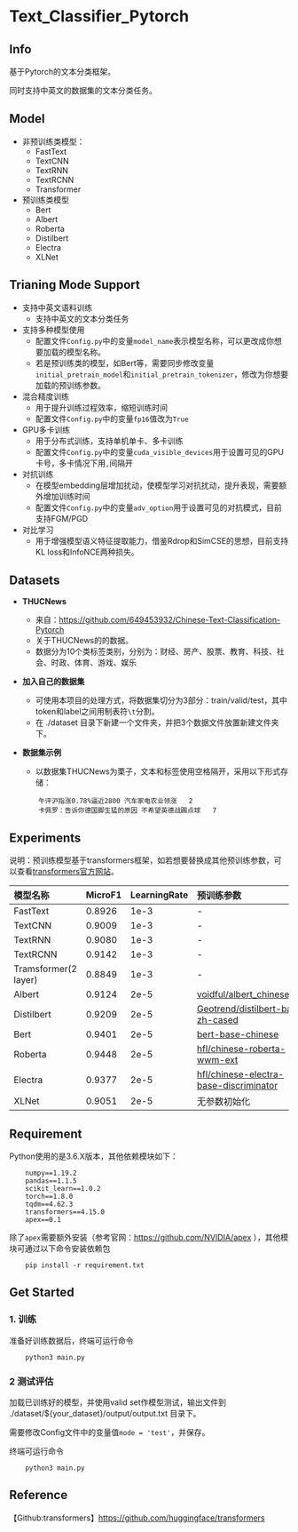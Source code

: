 # Text_Classifier_Pytorch

## Info
基于Pytorch的文本分类框架。

同时支持中英文的数据集的文本分类任务。


## Model
- 非预训练类模型：
    - FastText
    - TextCNN
    - TextRNN
    - TextRCNN
    - Transformer
- 预训练类模型
    - Bert
    - Albert
    - Roberta
    - Distilbert
    - Electra
    - XLNet                                  


## Trianing Mode Support

- 支持中英文语料训练
    - 支持中英文的文本分类任务
- 支持多种模型使用
    - 配置文件`Config.py`中的变量`model_name`表示模型名称，可以更改成你想要加载的模型名称。
    - 若是预训练类的模型，如Bert等，需要同步修改变量`initial_pretrain_model`和`initial_pretrain_tokenizer`，修改为你想要加载的预训练参数。
- 混合精度训练
    - 用于提升训练过程效率，缩短训练时间
    - 配置文件`Config.py`中的变量`fp16`值改为`True`
- GPU多卡训练
    - 用于分布式训练，支持单机单卡、多卡训练
    - 配置文件`Config.py`中的变量`cuda_visible_devices`用于设置可见的GPU卡号，多卡情况下用`,`间隔开
- 对抗训练
    - 在模型embedding层增加扰动，使模型学习对抗扰动，提升表现，需要额外增加训练时间
    - 配置文件`Config.py`中的变量`adv_option`用于设置可见的对抗模式，目前支持FGM/PGD
- 对比学习
    - 用于增强模型语义特征提取能力，借鉴Rdrop和SimCSE的思想，目前支持KL loss和InfoNCE两种损失。



## Datasets
* **THUCNews**
    * 来自：https://github.com/649453932/Chinese-Text-Classification-Pytorch
    * 关于THUCNews的的数据。
    * 数据分为10个类标签类别，分别为：财经、房产、股票、教育、科技、社会、时政、体育、游戏、娱乐

* **加入自己的数据集**
    * 可使用本项目的处理方式，将数据集切分为3部分：train/valid/test，其中token和label之间用制表符`\t`分割。
    * 在 ./dataset 目录下新建一个文件夹，并把3个数据文件放置新建文件夹下。

* **数据集示例**
    * 以数据集THUCNews为栗子，文本和标签使用空格隔开，采用以下形式存储：
    ```
        午评沪指涨0.78%逼近2800 汽车家电农业领涨	2
        卡佩罗：告诉你德国脚生猛的原因 不希望英德战踢点球	7
    ```


## Experiments

说明：预训练模型基于transformers框架，如若想要替换成其他预训练参数，可以查看[transformers官方网站](https://huggingface.co/models)。

| 模型名称 | MicroF1 | LearningRate | 预训练参数 |
| :-----| :---- | :---- | :---- |
| FastText | 0.8926 | 1e-3 | - |
| TextCNN | 0.9009 | 1e-3 | - |
| TextRNN | 0.9080 | 1e-3 | - |
| TextRCNN | 0.9142 | 1e-3 | - |
| Tramsformer(2 layer) | 0.8849 | 1e-3 | - |
| Albert | 0.9124 | 2e-5 | [voidful/albert_chinese_tiny](https://huggingface.co/voidful/albert_chinese_tiny) |
| Distilbert | 0.9209 | 2e-5 | [Geotrend/distilbert-base-zh-cased](https://huggingface.co/Geotrend/distilbert-base-zh-cased) |
| Bert | 0.9401 | 2e-5 | [bert-base-chinese](https://huggingface.co/bert-base-chinese) |
| Roberta | 0.9448 | 2e-5 | [hfl/chinese-roberta-wwm-ext](https://huggingface.co/hfl/chinese-roberta-wwm-ext) |
| Electra | 0.9377 | 2e-5 | [hfl/chinese-electra-base-discriminator](https://huggingface.co/hfl/chinese-electra-base-discriminator) |
| XLNet | 0.9051 | 2e-5 | 无参数初始化 |





## Requirement
Python使用的是3.6.X版本，其他依赖模块如下：
```
    numpy==1.19.2
    pandas==1.1.5
    scikit_learn==1.0.2
    torch==1.8.0
    tqdm==4.62.3
    transformers==4.15.0
    apex==0.1
```

除了`apex`需要额外安装（参考官网：https://github.com/NVIDIA/apex
），其他模块可通过以下命令安装依赖包
```
    pip install -r requirement.txt
```


## Get Started
### 1. 训练
准备好训练数据后，终端可运行命令
```
    python3 main.py
```
### 2 测试评估
加载已训练好的模型，并使用valid set作模型测试，输出文件到 ./dataset/${your_dataset}/output/output.txt 目录下。

需要修改Config文件中的变量值`mode = 'test'`，并保存。

终端可运行命令
```
    python3 main.py
```


## Reference

【Github:transformers】https://github.com/huggingface/transformers

